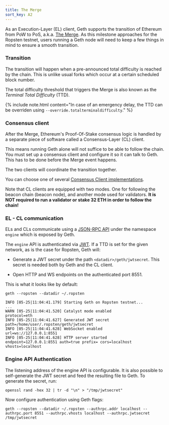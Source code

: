 ```yaml
---
title: The Merge
sort_key: A2
---
```


As an Execution-Layer (EL) client, Geth supports the transition of Ethereum from PoW to
PoS, a.k.a. [The Merge](https://ethereum.org/en/upgrades/merge/). As this milestone
approaches for the Ropsten testnet, users running a Geth node will need to keep a few
things in mind to ensure a smooth transition.

### Transition

The transition will happen when a pre-announced total difficulty is reached by the chain.
This is unlike usual forks which occur at a certain scheduled block number.

The total difficulty threshold that triggers the Merge is also known as the *Terminal
Total Difficulty* (TTD).

{% include note.html content="In case of an emergency delay, the TTD can be overriden using `--override.totalterminaldifficulty`." %}

### Consensus client

After the Merge, Ethereum's Proof-Of-Stake consensus logic is handled by a separate piece
of software called a Consensus-Layer (CL) client.

This means running Geth alone will not suffice to be able to follow the chain. You must
set up a consensus client and configure it so it can talk to Geth. This has to be done
before the Merge event happens.

The two clients will coordinate the transition together.

You can choose one of several [Consensus Client implementations][cl-list].

Note that CL clients are equipped with two modes. One for following the beacon chain
(beacon node), and another mode used for validators. **It is NOT required to run a
validator or stake 32 ETH in order to follow the chain!**

### EL - CL communication

ELs and CLs communicate using a [JSON-RPC API][engineapi] under the namespace `engine`
which is exposed by Geth.

The `engine` API is authenticated via [JWT](https://jwt.io). If a TTD is set for the given
network, as is the case for Ropsten, Geth will:

- Generate a JWT secret under the path `<datadir>/geth/jwtsecret`. This secret is needed
  both by Geth and the CL client.

- Open HTTP and WS endpoints on the authenticated port 8551.

This is what it looks like by default:

```shell
geth --ropsten --datadir ~/.ropsten
```

```terminal
INFO [05-25|11:04:41.179] Starting Geth on Ropsten testnet...
...
WARN [05-25|11:04:41.520] Catalyst mode enabled                    protocol=eth
INFO [05-25|11:04:41.627] Generated JWT secret                     path=/home/user/.ropsten/geth/jwtsecret
INFO [05-25|11:04:41.628] WebSocket enabled                        url=ws://127.0.0.1:8551
INFO [05-25|11:04:41.628] HTTP server started                      endpoint=127.0.0.1:8551 auth=true prefix= cors=localhost vhosts=localhost
```

### Engine API Authentication

The listening address of the engine API is configurable. It is also possible to
self-generate the JWT secret and feed the resulting file to Geth. To generate the secret,
run:

```shell
openssl rand -hex 32 | tr -d "\n" > "/tmp/jwtsecret"
```

Now configure authentication using Geth flags:

```shell
geth --ropsten --datadir ~/.ropsten --authrpc.addr localhost --authrpc.port 8551 --authrpc.vhosts localhost --authrpc.jwtsecret /tmp/jwtsecret
```

[engineapi]: https://github.com/ethereum/execution-apis/blob/main/src/engine/specification.md
[cl-list]: https://ethereum.org/en/developers/docs/nodes-and-clients/#consensus-clients
